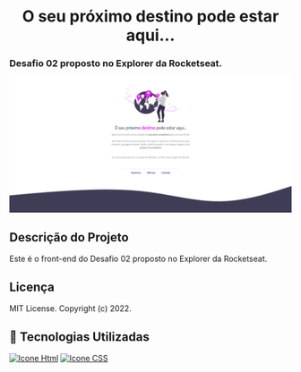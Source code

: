 <h1 align="center">O seu próximo destino pode estar aqui...</h1>
<h3> Desafio 02 proposto no Explorer da Rocketseat.</h3>

![Alt text](image.png)

## Descrição do Projeto

Este é o front-end do Desafio 02 proposto no Explorer da Rocketseat.

## Licença

MIT License.
Copyright (c) 2022.

## 🚀 Tecnologias Utilizadas

[<img height="48px" width="48px" alt="Icone Html" src="https://skillicons.dev/icons?i=html"/>](https://developer.mozilla.org/pt-BR/docs/Web/HTML)
[<img height="48px" width="48px" alt="Icone CSS" src="https://skillicons.dev/icons?i=css"/>](https://developer.mozilla.org/pt-BR/docs/Web/CSS)

